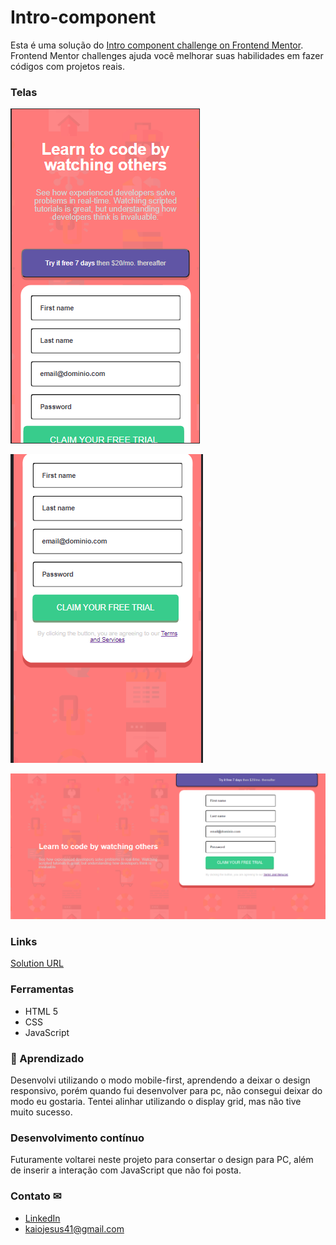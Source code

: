 # Intro-component
 
 Esta é uma solução do [Intro component challenge on Frontend Mentor](https://www.frontendmentor.io/challenges/intro-component-with-signup-form-5cf91bd49edda32581d28fd1). Frontend Mentor challenges ajuda você melhorar suas habilidades em fazer códigos com projetos reais.

### Telas

![Cell results](./assets/.github/preview_cell.png)

![Cell results](./assets/.github/preview__cell-2.png)

![Pc results](./assets/.github/preview_pc.png)

### Links

[Solution URL](https://kaiojesus.github.io/Intro-component/assets/index.html)

### Ferramentas

- HTML 5
- CSS
- JavaScript

### 📝 Aprendizado

Desenvolvi utilizando o modo mobile-first, aprendendo a deixar o design responsivo, porém quando fui desenvolver para pc, não consegui deixar do modo eu gostaria. Tentei alinhar utilizando o display grid, mas não tive muito sucesso.

### Desenvolvimento contínuo

Futuramente voltarei neste projeto para consertar o design para PC, além de inserir a interação com JavaScript que não foi posta.

### Contato ✉

- [LinkedIn](https://www.linkedin.com/in/kaio-jesus/) 
- [kaiojesus41@gmail.com](kaiojesus41@gmail.com)

